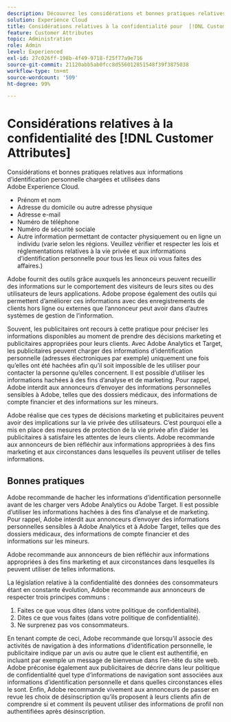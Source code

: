 ```yaml
---
description: Découvrez les considérations et bonnes pratiques relatives aux informations dʼidentification personnelle (IIP) chargées et utilisées dans Experience Cloud.
solution: Experience Cloud
title: Considérations relatives à la confidentialité pour  [!DNL Customer Attributes]
feature: Customer Attributes
topic: Administration
role: Admin
level: Experienced
exl-id: 27c026ff-198b-4f49-9718-f25f77a9e716
source-git-commit: 21120abb5ab0fcc8d556012851548f39f3875038
workflow-type: tm+mt
source-wordcount: '509'
ht-degree: 99%

---
```


# Considérations relatives à la confidentialité des [!DNL Customer Attributes]

Considérations et bonnes pratiques relatives aux informations d’identification personnelle chargées et utilisées dans Adobe Experience Cloud.

* Prénom et nom
* Adresse du domicile ou autre adresse physique
* Adresse e-mail
* Numéro de téléphone
* Numéro de sécurité sociale
* Autre information permettant de contacter physiquement ou en ligne un individu (varie selon les régions. Veuillez vérifier et respecter les lois et réglementations relatives à la vie privée et aux informations d’identification personnelle pour tous les lieux où vous faites des affaires.)

Adobe fournit des outils grâce auxquels les annonceurs peuvent recueillir des informations sur le comportement des visiteurs de leurs sites ou des utilisateurs de leurs applications. Adobe propose également des outils qui permettent d’améliorer ces informations avec des enregistrements de clients hors ligne ou externes que l’annonceur peut avoir dans d’autres systèmes de gestion de l’information.

Souvent, les publicitaires ont recours à cette pratique pour préciser les informations disponibles au moment de prendre des décisions marketing et publicitaires appropriées pour leurs clients. Avec Adobe Analytics et Target, les publicitaires peuvent charger des informations d’identification personnelle (adresses électroniques par exemple) uniquement une fois qu’elles ont été hachées afin qu’il soit impossible de les utiliser pour contacter la personne qu’elles concernent. Il est possible d’utiliser les informations hachées à des fins d’analyse et de marketing. Pour rappel, Adobe interdit aux annonceurs d’envoyer des informations personnelles sensibles à Adobe, telles que des dossiers médicaux, des informations de compte financier et des informations sur les mineurs.

Adobe réalise que ces types de décisions marketing et publicitaires peuvent avoir des implications sur la vie privée des utilisateurs. C’est pourquoi elle a mis en place des mesures de protection de la vie privée afin d’aider les publicitaires à satisfaire les attentes de leurs clients. Adobe recommande aux annonceurs de bien réfléchir aux informations appropriées à des fins marketing et aux circonstances dans lesquelles ils peuvent utiliser de telles informations.

## Bonnes pratiques

Adobe recommande de hacher les informations d’identification personnelle avant de les charger vers Adobe Analytics ou Adobe Target. Il est possible d’utiliser les informations hachées à des fins d’analyse et de marketing. Pour rappel, Adobe interdit aux annonceurs d’envoyer des informations personnelles sensibles à Adobe Analytics et à Adobe Target, telles que des dossiers médicaux, des informations de compte financier et des informations sur les mineurs.

Adobe recommande aux annonceurs de bien réfléchir aux informations appropriées à des fins marketing et aux circonstances dans lesquelles ils peuvent utiliser de telles informations.

La législation relative à la confidentialité des données des consommateurs étant en constante évolution, Adobe recommande aux annonceurs de respecter trois principes communs :

1. Faites ce que vous dites (dans votre politique de confidentialité).
1. Dites ce que vous faites (dans votre politique de confidentialité).
1. Ne surprenez pas vos consommateurs.

En tenant compte de ceci, Adobe recommande que lorsqu’il associe des activités de navigation à des informations d’identification personnelle, le publicitaire indique par un avis ou autre que le client est authentifié, en incluant par exemple un message de bienvenue dans l’en-tête du site web. Adobe préconise également aux publicitaires de décrire dans leur politique de confidentialité quel type d’informations de navigation sont associées aux informations d’identification personnelle et dans quelles circonstances elles le sont. Enfin, Adobe recommande vivement aux annonceurs de passer en revue les choix de désinscription qu’ils proposent à leurs clients afin de comprendre si et comment ils peuvent utiliser des informations de profil non authentifiées après désinscription.
